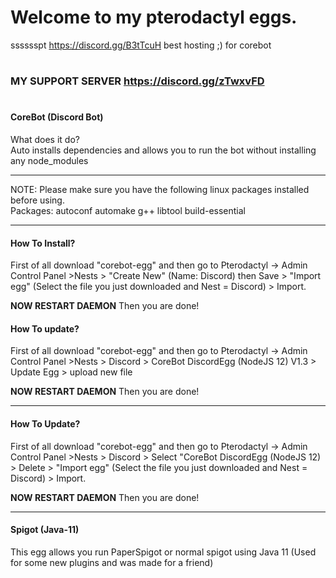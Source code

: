 # Welcome to my pterodactyl  eggs.
sssssspt https://discord.gg/B3tTcuH best hosting ;) for corebot
#
### MY SUPPORT SERVER https://discord.gg/zTwxvFD
#
#### CoreBot (Discord Bot) 
What does it do?<br>
Auto installs dependencies and allows you to run the bot without installing any node_modules
****
NOTE: Please make sure you have the following linux packages installed before using. <br>
Packages: autoconf automake g++ libtool build-essential 

****
#### How To Install?
First of all download "corebot-egg" and then go to Pterodactyl -> Admin Control Panel >Nests > "Create New" (Name: Discord) then Save > "Import egg" (Select the file you just downloaded and Nest = Discord) > Import.

**NOW RESTART DAEMON** Then you are done!
#### How To update?
First of all download "corebot-egg" and then go to Pterodactyl -> Admin Control Panel >Nests > Discord > CoreBot DiscordEgg (NodeJS 12) V1.3 > Update Egg > upload new file

**NOW RESTART DAEMON** Then you are done!
****

#### How To Update?
First of all download "corebot-egg" and then go to Pterodactyl -> Admin Control Panel >Nests > Discord > Select "CoreBot DiscordEgg (NodeJS 12) > Delete > "Import egg" (Select the file you just downloaded and Nest = Discord) > Import.

**NOW RESTART DAEMON** Then you are done!
****

#### Spigot (Java-11) 
This egg allows you run PaperSpigot or normal spigot using Java 11 (Used for some new plugins and was made for a friend)
